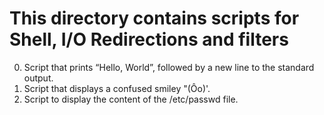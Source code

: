 # This directory contains scripts for Shell, I/O Redirections and filters
0. Script that prints “Hello, World”, followed by a new line to the standard output.
1. Script that displays a confused smiley "(Ôo)'.
2. Script to display the content of the /etc/passwd file.
